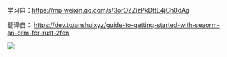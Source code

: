 学习自：https://mp.weixin.qq.com/s/3orOZZizPkDttE4jCh0dAg

翻译自：
https://dev.to/anshulxyz/guide-to-getting-started-with-seaorm-an-orm-for-rust-2fen

![](./note.png)